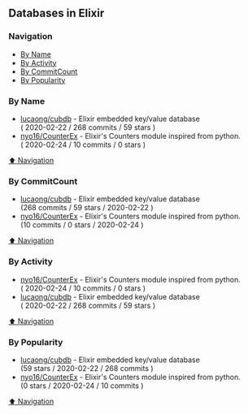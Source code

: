 ## Databases in Elixir

### Navigation

- [By Name](#by-name)
- [By Activity](#by-activity)
- [By CommitCount](#by-commitcount)
- [By Popularity](#by-popularity)

### By Name
<!-- PROJECTS_LIST -->
- [lucaong/cubdb](https://github.com/lucaong/cubdb) - Elixir embedded key/value database <br/> ( 2020-02-22 / 268 commits / 59 stars )
- [nyo16/CounterEx](https://github.com/nyo16/CounterEx) - Elixir's Counters module inspired from python. <br/> ( 2020-02-24 / 10 commits / 0 stars )
<!-- /PROJECTS_LIST -->

[⬆ Navigation](#navigation)

### By CommitCount
<!-- COMMITCOUNT_LIST -->
- [lucaong/cubdb](https://github.com/lucaong/cubdb) - Elixir embedded key/value database <br/> (268 commits / 59 stars / 2020-02-22 )
- [nyo16/CounterEx](https://github.com/nyo16/CounterEx) - Elixir's Counters module inspired from python. <br/> (10 commits / 0 stars / 2020-02-24 )
<!-- /COMMITCOUNT_LIST -->
[⬆ Navigation](#navigation)

### By Activity
<!-- ACTIVITY_LIST -->
- [nyo16/CounterEx](https://github.com/nyo16/CounterEx) - Elixir's Counters module inspired from python. <br/> ( 2020-02-24 / 10 commits / 0 stars )
- [lucaong/cubdb](https://github.com/lucaong/cubdb) - Elixir embedded key/value database <br/> ( 2020-02-22 / 268 commits / 59 stars )
<!-- /ACTIVITY_LIST -->

[⬆ Navigation](#navigation)

### By Popularity
<!-- POPULARITY_LIST -->
- [lucaong/cubdb](https://github.com/lucaong/cubdb) - Elixir embedded key/value database <br/> (59 stars / 2020-02-22 / 268 commits )
- [nyo16/CounterEx](https://github.com/nyo16/CounterEx) - Elixir's Counters module inspired from python. <br/> (0 stars / 2020-02-24 / 10 commits )
<!-- /POPULARITY_LIST -->

[⬆ Navigation](#navigation)
